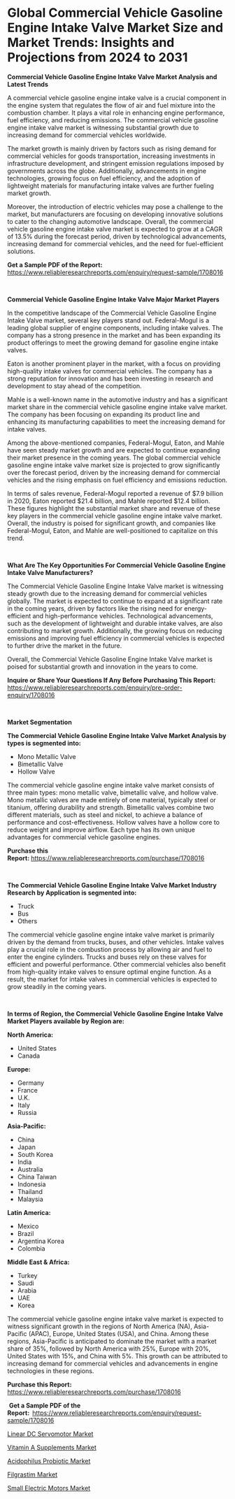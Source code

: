 <p><h1>Global Commercial Vehicle Gasoline Engine Intake Valve Market Size and Market Trends: Insights and Projections from 2024 to 2031</h1></p><p><strong>Commercial Vehicle Gasoline Engine Intake Valve Market Analysis and Latest Trends</strong></p>
<p><p>A commercial vehicle gasoline engine intake valve is a crucial component in the engine system that regulates the flow of air and fuel mixture into the combustion chamber. It plays a vital role in enhancing engine performance, fuel efficiency, and reducing emissions. The commercial vehicle gasoline engine intake valve market is witnessing substantial growth due to increasing demand for commercial vehicles worldwide.</p><p>The market growth is mainly driven by factors such as rising demand for commercial vehicles for goods transportation, increasing investments in infrastructure development, and stringent emission regulations imposed by governments across the globe. Additionally, advancements in engine technologies, growing focus on fuel efficiency, and the adoption of lightweight materials for manufacturing intake valves are further fueling market growth.</p><p>Moreover, the introduction of electric vehicles may pose a challenge to the market, but manufacturers are focusing on developing innovative solutions to cater to the changing automotive landscape. Overall, the commercial vehicle gasoline engine intake valve market is expected to grow at a CAGR of 13.5% during the forecast period, driven by technological advancements, increasing demand for commercial vehicles, and the need for fuel-efficient solutions.</p></p>
<p><strong>Get a Sample PDF of the Report:&nbsp;</strong> <a href="https://www.reliableresearchreports.com/enquiry/request-sample/1708016">https://www.reliableresearchreports.com/enquiry/request-sample/1708016</a></p>
<p>&nbsp;</p>
<p><strong>Commercial Vehicle Gasoline Engine Intake Valve Major Market Players</strong></p>
<p><p>In the competitive landscape of the Commercial Vehicle Gasoline Engine Intake Valve market, several key players stand out. Federal-Mogul is a leading global supplier of engine components, including intake valves. The company has a strong presence in the market and has been expanding its product offerings to meet the growing demand for gasoline engine intake valves.</p><p>Eaton is another prominent player in the market, with a focus on providing high-quality intake valves for commercial vehicles. The company has a strong reputation for innovation and has been investing in research and development to stay ahead of the competition.</p><p>Mahle is a well-known name in the automotive industry and has a significant market share in the commercial vehicle gasoline engine intake valve market. The company has been focusing on expanding its product line and enhancing its manufacturing capabilities to meet the increasing demand for intake valves.</p><p>Among the above-mentioned companies, Federal-Mogul, Eaton, and Mahle have seen steady market growth and are expected to continue expanding their market presence in the coming years. The global commercial vehicle gasoline engine intake valve market size is projected to grow significantly over the forecast period, driven by the increasing demand for commercial vehicles and the rising emphasis on fuel efficiency and emissions reduction.</p><p>In terms of sales revenue, Federal-Mogul reported a revenue of $7.9 billion in 2020, Eaton reported $21.4 billion, and Mahle reported $12.4 billion. These figures highlight the substantial market share and revenue of these key players in the commercial vehicle gasoline engine intake valve market. Overall, the industry is poised for significant growth, and companies like Federal-Mogul, Eaton, and Mahle are well-positioned to capitalize on this trend.</p></p>
<p>&nbsp;</p>
<p><strong>What Are The Key Opportunities For Commercial Vehicle Gasoline Engine Intake Valve Manufacturers?</strong></p>
<p><p>The Commercial Vehicle Gasoline Engine Intake Valve market is witnessing steady growth due to the increasing demand for commercial vehicles globally. The market is expected to continue to expand at a significant rate in the coming years, driven by factors like the rising need for energy-efficient and high-performance vehicles. Technological advancements, such as the development of lightweight and durable intake valves, are also contributing to market growth. Additionally, the growing focus on reducing emissions and improving fuel efficiency in commercial vehicles is expected to further drive the market in the future. </p><p>Overall, the Commercial Vehicle Gasoline Engine Intake Valve market is poised for substantial growth and innovation in the years to come.</p></p>
<p><strong>Inquire or Share Your Questions If Any Before Purchasing This Report:</strong> <a href="https://www.reliableresearchreports.com/enquiry/pre-order-enquiry/1708016">https://www.reliableresearchreports.com/enquiry/pre-order-enquiry/1708016</a></p>
<p>&nbsp;</p>
<p><strong>Market Segmentation</strong></p>
<p><strong>The Commercial Vehicle Gasoline Engine Intake Valve Market Analysis by types is segmented into:</strong></p>
<p><ul><li>Mono Metallic Valve</li><li>Bimetallic Valve</li><li>Hollow Valve</li></ul></p>
<p><p>The commercial vehicle gasoline engine intake valve market consists of three main types: mono metallic valve, bimetallic valve, and hollow valve. Mono metallic valves are made entirely of one material, typically steel or titanium, offering durability and strength. Bimetallic valves combine two different materials, such as steel and nickel, to achieve a balance of performance and cost-effectiveness. Hollow valves have a hollow core to reduce weight and improve airflow. Each type has its own unique advantages for commercial vehicle gasoline engines.</p></p>
<p><strong>Purchase this Report:&nbsp;</strong><a href="https://www.reliableresearchreports.com/purchase/1708016">https://www.reliableresearchreports.com/purchase/1708016</a></p>
<p>&nbsp;</p>
<p><strong>The Commercial Vehicle Gasoline Engine Intake Valve Market Industry Research by Application is segmented into:</strong></p>
<p><ul><li>Truck</li><li>Bus</li><li>Others</li></ul></p>
<p><p>The commercial vehicle gasoline engine intake valve market is primarily driven by the demand from trucks, buses, and other vehicles. Intake valves play a crucial role in the combustion process by allowing air and fuel to enter the engine cylinders. Trucks and buses rely on these valves for efficient and powerful performance. Other commercial vehicles also benefit from high-quality intake valves to ensure optimal engine function. As a result, the market for intake valves in commercial vehicles is expected to grow steadily in the coming years.</p></p>
<p>&nbsp;</p>
<p><strong>In terms of Region, the Commercial Vehicle Gasoline Engine Intake Valve Market Players available by Region are:</strong></p>
<p>
    <p> <strong> North America: </strong>
        <ul>
            <li>United States</li>
            <li>Canada</li>
        </ul>
        </p> 
    <p> <strong> Europe: </strong>
        <ul>
            <li>Germany</li>
            <li>France</li>
            <li>U.K.</li>
            <li>Italy</li>
            <li>Russia</li>
        </ul>
        </p> 
    <p> <strong> Asia-Pacific: </strong>
        <ul>
            <li>China</li>
            <li>Japan</li>
            <li>South Korea</li>
            <li>India</li>
            <li>Australia</li>
            <li>China Taiwan</li>
            <li>Indonesia</li>
            <li>Thailand</li>
            <li>Malaysia</li>
        </ul>
        </p> 
    <p> <strong> Latin America: </strong>
        <ul>
            <li>Mexico</li>
            <li>Brazil</li>
            <li>Argentina Korea</li>
            <li>Colombia</li>
        </ul>
        </p> 
    <p> <strong> Middle East & Africa: </strong>
        <ul>
            <li>Turkey</li>
            <li>Saudi</li>
            <li>Arabia</li>
            <li>UAE</li>
            <li>Korea</li>
        </ul>
    </p>
    </p>
<p><p>The commercial vehicle gasoline engine intake valve market is expected to witness significant growth in the regions of North America (NA), Asia-Pacific (APAC), Europe, United States (USA), and China. Among these regions, Asia-Pacific is anticipated to dominate the market with a market share of 35%, followed by North America with 25%, Europe with 20%, United States with 15%, and China with 5%. This growth can be attributed to increasing demand for commercial vehicles and advancements in engine technologies in these regions.</p></p>
<p><strong>Purchase this Report: </strong><a href="https://www.reliableresearchreports.com/purchase/1708016">https://www.reliableresearchreports.com/purchase/1708016</a></p>
<p>&nbsp;<strong>Get a Sample PDF of the Report:&nbsp;&nbsp;</strong><a href="https://www.reliableresearchreports.com/enquiry/request-sample/1708016">https://www.reliableresearchreports.com/enquiry/request-sample/1708016</a></p>
<p><strong></strong></p>
<p><p><a href="https://github.com/jj19131/Market-Research-Report-List-1/blob/main/linear-dc-servomotor-market.md">Linear DC Servomotor Market</a></p><p><a href="https://medium.com/@ethanmendoza76/vitamin-a-supplements-market-size-reveals-the-best-marketing-channels-in-global-industry-25f62f93dbfb">Vitamin A Supplements Market</a></p><p><a href="https://medium.com/@ethanmendoza76/acidophilus-probiotic-market-the-key-to-successful-business-strategy-forecast-till-2031-ecdd0c219dab">Acidophilus Probiotic Market</a></p><p><a href="https://medium.com/@ericahahn435/filgrastim-market-exploring-market-share-market-trends-and-future-growth-bce9255c58e4">Filgrastim Market</a></p><p><a href="https://github.com/sougarounis/Market-Research-Report-List-2/blob/main/small-electric-motors-market.md">Small Electric Motors Market</a></p></p>